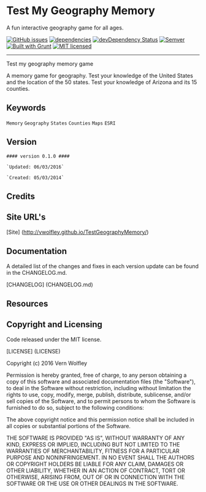 # Test My Geography Memory
A fun interactive geography game for all ages.

[![GitHub issues](https://img.shields.io/github/issues/vwolfley/TestGeographyMemory.svg)](https://github.com/vwolfley/TestGeographyMemory/issues)
[![dependencies](https://david-dm.org/vwolfley/TestGeographyMemory.png)](https://david-dm.org/vwolfley/TestGeographyMemory)
[![devDependency Status](https://david-dm.org/vwolfley/TestGeographyMemory/dev-status.png)](https://david-dm.org/vwolfley/TestGeographyMemory)
[![Semver](http://img.shields.io/SemVer/2.0.0.png)](http://semver.org/spec/v2.0.0.html)
[![Built with Grunt](https://cdn.gruntjs.com/builtwith.png)](http://gruntjs.com/)
[![MIT licensed](https://img.shields.io/badge/license-MIT-blue.svg)](https://opensource.org/licenses/MIT)

**************************************************************************************************************

Test my geography memory game

A memory game for geography.  Test your knowledge of the United States and the location of the 50 states.  Test your knowledge of Arizona and its 15 counties.

## Keywords

`Memory` `Geography` `States` `Counties` `Maps` `ESRI`

## Version

    #### version 0.1.0 ####

    `Updated: 06/03/2016`

    `Created: 05/03/2014`

## Credits

## Site URL's

[Site] (http://vwolfley.github.io/TestGeographyMemory/)

## Documentation

A detailed list of the changes and fixes in each version update can be found in the CHANGELOG.md.

[CHANGELOG] (CHANGELOG.md)

## Resources

## Copyright and Licensing

Code released under the MIT license.

[LICENSE] (LICENSE)

Copyright (c) 2016 Vern Wolfley

Permission is hereby granted, free of charge, to any person obtaining a copy of this software and associated documentation files (the "Software"), to deal in the Software without restriction, including without limitation the rights to use, copy, modify, merge, publish, distribute, sublicense, and/or sell copies of the Software, and to permit persons to whom the Software is furnished to do so, subject to the following conditions:

The above copyright notice and this permission notice shall be included in all copies or substantial portions of the Software.

THE SOFTWARE IS PROVIDED "AS IS", WITHOUT WARRANTY OF ANY KIND, EXPRESS OR IMPLIED, INCLUDING BUT NOT LIMITED TO THE WARRANTIES OF MERCHANTABILITY, FITNESS FOR A PARTICULAR PURPOSE AND NONINFRINGEMENT. IN NO EVENT SHALL THE AUTHORS OR COPYRIGHT HOLDERS BE LIABLE FOR ANY CLAIM, DAMAGES OR OTHER LIABILITY, WHETHER IN AN ACTION OF CONTRACT, TORT OR OTHERWISE, ARISING FROM, OUT OF OR IN CONNECTION WITH THE SOFTWARE OR THE USE OR OTHER DEALINGS IN THE SOFTWARE.

